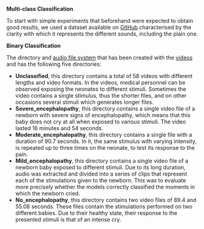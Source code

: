 **Multi-class Classification**

To start with simple experiments that beforehand were expected to obtain good results, we used a dataset available on [GitHub](https://github.com/giulbia/baby_cry_detection.git) characterised by the clarity with which it represents the different sounds, including the plain one.


**Binary Classification**

The directory and [audio file system](data/Audios) that has been created with the [videos](data/Videos) and has the following five directories: 

  * **Unclassified**, this directory contains a total of 58 videos with different lengths and video formats. In the videos, medical personnel can be observed exposing the neonates to different stimuli. Sometimes the video contains a single stimulus, thus the shorter files, and on other occasions several stimuli which generates longer files.
  * **Severe_encephalopathy**, this directory contains a single video file of a newborn with severe signs of encephalopathy, which means that this baby does not cry at all when exposed to various stimuli. The video lasted 16 minutes and 54 seconds.
  * **Moderate_encephalopathy**, this directory contains a single file with a duration of 90.7 seconds. In it, the same stimulus with varying intensity, is repeated up to three times on the neonate, to test its response to the pain.
  * **Mild_encephalopathy**, this directory contains a single video file of a newborn baby exposed to different stimuli. Due to its long duration, audio was extracted and divided into a series of clips that represent each of the stimulations given to the newborn. This was to evaluate more precisely whether the models correctly classified the moments in which the newborn cried.
  * **No_encephalopathy**, this directory contains two video files of 89.4 and 55.08 seconds. These files contain the stimulations performed on two different babies. Due to their healthy state, their response to the presented stimuli is that of an intense cry.

